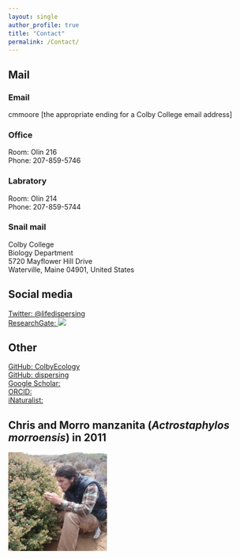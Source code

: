 ```yaml
---
layout: single
author_profile: true
title: "Contact"
permalink: /Contact/
---
```

## Mail

### Email
cmmoore [the appropriate ending for a Colby College email address]

### Office
Room: Olin 216  
Phone:  207-859-5746

### Labratory
Room: Olin 214  
Phone:  207-859-5744

### Snail mail
Colby College  
Biology Department  
5720 Mayflower Hill Drive  
Waterville, Maine 04901, United States

## Social media
[Twitter&#58; @lifedispersing](https://twitter.com/lifedispersing)  
[ResearchGate&#58; <img src="https://www.researchgate.net/apple-touch-icon-180x180.png" style="width: 25px;"/>](https://www.researchgate.net/profile/Christopher_Moore17)

## Other
[GitHub&#58; ColbyEcology](http://github.com/ColbyEcology)  
[GitHub&#58; dispersing](http://github.com/dispersing)  
[Google Scholar&#58; <i class="ai ai-google-scholar-square ai-3x"></i>](https://scholar.google.com/citations?user=-XqTzHsAAAAJ&hl=en)  
[ORCID&#58; <i class="ai ai-orcid"></i>](https://orcid.org/0000-0001-5783-9833)  
[iNaturalist&#58; <i class="fa fa-leaf" aria-hidden="true"></i>](http://www.inaturalist.org/people/ecologistchris)

## Chris and Morro manzanita (*Actrostaphylos morroensis*) in 2011

<img src="/images/Morro.png" alt="Chris and Actrostaphylos morroensis" style="width:200px;height:200px;" onmouseover="this.src='/images/Morro_old.png'" onmouseout="this.src='/images/Morro.png'">
